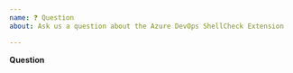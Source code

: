 ```yaml
---
name: ❓ Question
about: Ask us a question about the Azure DevOps ShellCheck Extension

---
```


**Question**
<!-- Ask your question clearly and concisely. -->
